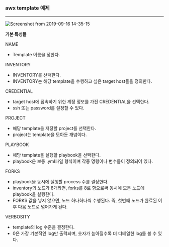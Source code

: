 

### awx template 예제

<hr>


![Screenshot from 2019-09-16 14-35-15](https://user-images.githubusercontent.com/22383120/64936193-b0399f00-d88f-11e9-90d6-6a0bf0d9c513.png)



**기본 특성들**

NAME

- Template 이름을 정한다.



INVENTORY

- INVENTORY를 선택한다.
- INVENTORY는 해당 template을 수행하고 싶은 target host들을 정의한다.



CREDENTIAL

- target host에 접속하기 위한 계정 정보를 가진 CREDENTIAL을 선택한다.
- ssh 또는 password를 설정할 수 있다.



PROJECT

- 해당 template을 저장할 project를 선택한다.
- project는 template을 모아둔 개념이다.



PLAYBOOK

- 해당 template을 실행할 playbook을 선택한다.
- playbook은 보통 .yml파일 형식이며 각종 명령이나 변수들이 정의되어 있다.



FORKS

- playbook을 동시에 실행할 process 수를 결정한다.
- inventory의 노드가 8개라면, forks를 8로 함으로써 동시에 모든 노드에 playbook을 실행한다.
- FORKS 값을 넣지 않으면, 노드 하나하나씩 수행된다. 즉, 첫번째 노드가 완료된 이후 다음 노드로 넘어가게 된다.



VERBOSITY

- template의 log 수준을 결정한다.
- 0은 가장 기본적인 log만 출력되며, 숫자가 높아질수록 더 디테일한 log를 볼 수 있다.



